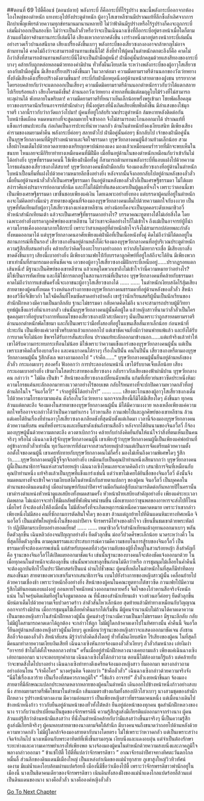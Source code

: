 ##ตอนที่ 69 ไป๋ตี้คือแซ่ (ตอนปลาย)
พลังกระบี่ ก็คือกระบี่ที่ไร้รูปร่าง
ขณะนี้พลังกระบี่ออกจากห้องโถงใหญ่ของตำหนัก แทงทะลุไปยังประตูตำหนัก ผู้อาวุโสเขาหลีซานมีปราณแท้ที่ลึกซึ้งล้ำเลิศจากการฝึกบำเพ็ญเพียรด้วยความทุกข์ทรมานมานานหลายปี ไม่ว่าฟ้าดินมีรูปร่างหรือไร้รูปร่างก็คงจะถูกกระบี่เล่มนี้ผ่าออกเป็นสองซีก ไม่ว่าจะเป็นลั่วลั่วหรือว่าจะเป็นเฉินฉางเซิงที่ถือกระบี่อยู่ตรงหน้าเมื่อใดก็ตามล้วนแต่ไม่อาจต้านทานกระบี่เล่มนี้ได้
เสียงแหวกอากาศดังขึ้น เงาร่างหนึ่งมาอยู่ตรงหน้ากระบี่เล่มนั้นอย่างรวดเร็วปานอสนีบาต
เสียงเปรี้ยงดังขึ้นเบาๆ พลังกระบี่ของเสี่ยวซงกงองอาจกล้าหาญไม่อาจต้านทานได้ คาดไม่ถึงว่าจะสามารถต้านทานเช่นนี้ได้!
สิ่งที่ทำให้ผู้คนในตำหนักตกตะลึงก็คือ คาดไม่ถึงว่าสิ่งที่สามารถต้านทานพลังกระบี่นี่ได้จะเป็นฝ่ามือคู่หนึ่ง!
ฝ่ามือคู่นั้นปกคลุมด้วยแสงสีทองของกระบี่บางๆ คล้ายกับถูกหล่อหลอมด้วยทองคำมิปาน
ทั่วทั้งผืนเงียบสงัด
ระหว่างพลังกระบี่ของผู้อาวุโสเสี่ยวซงกงกับฝ่ามือคู่นั้น มีเสียงเปรี้ยงปร้างดังขึ้นมา
ในเวลาต่อมา ความมืดยามราตรีด้านนอกของวังเว่ยหยาง ทั้งยังมีเสียงดังเปรี้ยงปร้างดังตามขึ้นมา!
กระบี่กับฝ่ามือหยุดนิ่งอยู่ด้านหน้าสายตาของฝูงชน บรรยากาศโดยรอบคล้ายกับว่าจะแตกออกเป็นเสี่ยงๆ
ความมืดมิดยามราตรีด้านนอกตำหนักราวกับว่าได้แตกสลายไปเรียบร้อยแล้ว
เสียงโครมดังขึ้น!
ด้านนอกวังเว่ยหยาง ค่ายกลที่แม้แต่ลมฤดูใบไม้ร่วงที่ไม่สามารถทะลุผ่านได้ พังทลายในพริบตา!
ความมืดยามราตรีที่หนาวเย็นเล็กน้อยพรั่งพรูเข้ามา โชยพัดเสื้อคลุมยาวของบรรดานักเรียนอาจารย์สำนักต่างๆ ที่นั่งอยู่ตรงที่นั่งเกิดเสียงพึ่บพั่บดังขึ้น มีลำแสงของไข่มุกราตรี เวลานี้ราวกับว่ากวัดแกว่งไปมา!
ผู้คนที่อยู่ใกล้บริเวณประตูตำหนัก ล้มหงายหลังติดต่อกัน ใบหน้าซีดเผือด หมดหนทางที่จะสูดลมหายใจเข้าออก จึงไม่สามารถตะโกนออกมาได้
ปราณแท้ที่แข็งแกร่งชนปะทะกัน ก่อเกิดเป็นการปะทะที่น่าหวาดกลัว
ด้านในตำหนักยังคงเงียบสนิท มีเพียงเสียงคำรามของลมยามค่ำคืน
พลังกระบี่ค่อยๆ สลายตัวไป
ฝ่ามือคู่นั้นค่อยๆ ชักกลับไป
เจ้าของฝ่ามือคู่นั้น เป็นบุรุษวัยกลางคนที่มีรูปร่างหน้าตาและจิตใจธรรมดา บุรุษวัยกลางคนผู้นี้อ้วนท้วมเล็กน้อย สวมเสื้อผ้าไหมเต็มไปด้วยลวดลายของเหรียญกษาปณ์ทองแดง มองแล้วเหมือนคนร่ำรวยที่มักจะพบเห็นในชนบท ไหนเลยจะมีกิริยาท่าทางเหมือนคนที่มีฝีมือ เมื่อยืนอยู่ด้านในของตำหนักเหมือนกับว่าเข้ากันไม่ได้อย่างยิ่ง
บุรุษที่ธรรมดาคนนี้ ใช้เพียงฝ่ามือทั้งคู่ ก็สามารถต้านทานพลังกระบี่ที่แอบแฝงไปด้วยความโกรธแค้นของเสี่ยวซงกงได้สบาย!
บุรุษวัยกลางคนชักฝ่ามือกลับ จ้องมองเสี่ยวซงกงที่อยู่ด้านในตำหนัก ใบหน้าเปื้อนยิ้มที่แฝงไปด้วยความหมายลึกซึ้งอย่างยิ่ง หลังจากนั้นจึงถอยกลับไปอยู่ด้านหลังของลั่วลั่ว
เมื่อยืนอยู่ด้านหน้าลั่วลั่วก็เป็นเศรษฐีธรรมดา ยืนอยู่ด้านหลังของลั่วลั่วก็เป็นเศรษฐีธรรมดา ไม่ได้เผยสง่าราศีแห่งปรมาจารย์ออกมาสักนิด และก็ไม่ได้มีท่าทีแสดงละครเป็นผู้ดูแลที่จงใจ
เพราะว่าตอนนี้เขาเป็นเพียงเศรษฐีธรรมดา เขาชื่นชอบเพียงแค่เงิน โดยเฉพาะอย่างยิ่งทอง
แต่บรรดาผู้คนที่อยู่ในตำหนักคงจะไม่คิดอย่างนี้แน่ๆ สายตาของผู้คนที่จ้องมองบุรุษวัยกลางคนเต็มไปด้วยความตกใจกับงงงวย
เป็นบุรุษที่ทัดเทียมกับผู้อาวุโสเสี่ยวซงกงแห่งเขาหลีซาน อย่างน้อยก็คงจะเป็นบุคคลระดับเหมาชิวอวี่หัวหน้าสำนักเทียนเต้า แล้วจะเป็นเศรษฐีที่ธรรมดาอย่างไร?
บรรดาคณะทูตทางใต้ไม่เอ่ยสิ่งใด โดยเฉพาะอย่างยิ่งบรรดาลูกศิษย์ของเขาหลีซาน ไม่ว่าเขาจะคิดอย่างไรก็ไม่เข้าใจ ถึงแม้เป็นอาจารย์ปู่ก็นำความโกรธเคืองออกมาภายใต้กระบี่ เพราะว่าสาเหตุอยู่ที่ตำหนักต้าโจวจึงไม่สามารถปล่อยพละกำลังทั้งหมดออกมาได้ แต่บุรุษวัยกลางคนอาศัยเพียงแค่ฝ่ามือที่เป็นเนื้อหนังทั้งคู่ คิดไม่ถึงว่ามิได้ตกอยู่ในสถานการณ์ที่เป็นรอง!
เสี่ยวซงกงยืนอยู่ด้านหลังโต๊ะจ้องมองบุรุษวัยกลางคนที่อยู่บริเวณประตูตำหนัก ความรู้สึกสับสนอย่างยิ่ง คล้ายกับว่าคิดเรื่องอะไรบางอย่างออก ทว่ากลับไม่อยากจะเชื่อ
มีเสียงบางสิ่งขาดดังขึ้นเบาๆ
เสียงนี้เบาอย่างยิ่ง มีเพียงกวนเฟยไป๋กับบรรดาลูกศิษย์ที่อยู่ใกล้ถึงจะได้ยิน
มีเพียงพวกเขาเท่านั้นที่สามารถมองเห็นชัดเจน เอวของผู้อาวุโสเสี่ยวซงกงมีฝักกระบี่เหน็บอยู่......ปรากฏรอยแตกเส้นหนึ่ง!
มีฐานะเป็นศิษย์ของเขาหลีซาน แล้วเหตุใดพวกเขาถึงไม่เข้าใจว่านี่ความหมายว่าอย่างไร?
มิใช่เป็นการทัดเทียม และก็มิใช่การตกอยู่ในสถานการณ์ที่เป็นรอง บุรุษวัยกลางคนที่คล้ายกับธรรมดา คาดไม่ถึงว่าการแข่งขันครั้งนี้จะเอาชนะผู้อาวุโสเสี่ยวซงกงได้
......
......
ในตำหนักเงียบสงัดไร้สุ้มเสียง สายตาของผู้คนทั้งหมด ร่วงหล่นลงร่างกายของบุรุษวัยกลางคนธรรมดาที่อยู่ด้านหลังของลั่วลั่ว
สีหน้าของสวีซื่อจีเขียวก่ำ ในใจมีคลื่นที่โหมซัดสาดอย่างบ้าคลั่ง เขารู้ว่านักเรียนสตรีผู้นั้นเป็นนักเรียนของสำนักฝึกหลวงมีความเป็นมาลึกลับ ฐานะไม่ธรรมดา กลับคาดคิดไม่ถึง นางจะสามารถปราบผู้มีวิทยายุทธ์ผู้แข็งแกร่งที่น่าเกรงกลัว เช่นนั้นบุรุษวัยกลางคนผู้นั้นคือผู้ใด แล้วหญิงสาวที่นามว่าลั่วลั่วเป็นใคร
ชุดคลุมยาวที่อยู่บนร่างกายที่ผอมโซของเสี่ยวซงกงปลิวสะบัดเบาๆ นั่นเป็นเพราะว่าถูกสายลมยามราตรีด้านนอกตำหนักพัดโชยมา และก็เป็นเพราะว่ามือทั้งสองที่อยู่ในแขนเสื้อสั่นเทาเล็กน้อย
ก่อนหน้าที่ปะทะกัน เป็นเพียงแค่เวลาชั่วพริบตาแล้วแยกออกไป แต่เขาชัดเจนยิ่งนักว่าตนพ่ายแพ้แล้ว และยังได้รับการบาดเจ็บไม่น้อย ชีพจรได้รับการสั่นสะเทือน ปราณแท้ทะลักออกมาข้างนอก......แต่แท้จริงแล้วทำให้เขาได้รับความกระทบกระเทือนไม่น้อย มิใช่เพราะว่าความแข็งแกร่งของบุรุษวัยกลางคนผู้นั้น แต่เป็นเพราะเขาคิดถึงเรื่องบางเรื่อง และคนบางคนได้รางๆ
เรื่องในปีนั้น คนในปีนั้น
เสี่ยวซงกงหรี่ตามองบุรุษวัยกลางคนผู้นั้น รู้สึกลังเล พลางถามออกไป “ เจ้าคือ......”
บุรุษวัยกลางคนผู้นั้นยืนอยู่ด้านหลังของลั่วลั่ว กระแอมเบาๆ สองครั้ง ฟังออกว่า การประลองก่อนหน้านี้ เขาได้รับบาดเจ็บเล็กน้อย
เสียงกระแอมเบาอย่างยิ่ง เข้ามาในโสตประสาทของเสี่ยวซงกง กลับราวกับเสียงของฟ้าผ่ามิปาน
บุรุษวัยกลางคน กล่าวว่า “ ไม่ผิด เป็นข้า ”
สีหน้าของเสี่ยวซงกงเปลี่ยนฉับพลัน แก้มที่เหี่ยวย่นขาวซีดประหนึ่งหิมะ ความโกรธแค้นทะลักออกมาทางแววตาอย่างไร้ขอบเขต กลับไร้หนทางที่จะปกปิดความหวาดกลัวที่อยู่ด้านลึกในใจ
“จินอวี้ลวี่!”
“ เจ้าอยู่ที่นี่ได้อย่างไร!”
......
......
เสียงตะโกนของผู้อาวุโสเสี่ยวซงกงเต็มไปด้วยความโกรธอาฆาตแค้น ดังก้องในวังเว่ยหยาง
นอกจากเสียงนี้ก็มิได้มีเสียงใดๆ ดังขึ้นมา
ทุกคนล้วนแต่ตกตะลึง จ้องมองในสายตาของบุรุษวัยกลางคนผู้นั้น มิได้มีความงงงวย หลงเหลือเพียงแค่ความตกใจหรืออาจจะกล่าวได้ว่าเป็นความยำเกรง
โก่วหานสือ กวนเฟยไป๋และลูกศิษย์ของเขาหลีซาน ล้วนแต่เคยได้ยินเรื่องที่ท่านอาวุโสเสี่ยวซงกงเกลียดชังที่สุดนับตั้งแต่เกิดมา เวลานี้จ้องมองบุรุษวัยกลางคนด้วยความสับสน
คนที่หยิ่งทระนงและเย็นชาดังเช่นถังซานสือลิ่ว หลังจากได้ยินนามของจินอวี้ลวี่ ก็จ้องมองบุรุษผู้นั้นด้วยความตกตะลึง ดวงตาเบิกกว้าง คล้ายกับกำลังคิดยืนยันให้แน่ใจว่าสิ่งที่ตนเห็นเป็นคนจริงๆ หรือไม่
เฉินฉางเซิงรู้จักบุรุษวัยกลางคนผู้นี้ เขาเพียงรู้ว่าบุรุษวัยกลางคนผู้นี้เป็นเพียงแค่พ่อบ้านที่อยู่ข้างกายลั่วลั่วเท่านั้น ทุกวันอาหารที่ส่งมาจากสวนร้อยหญ้าล้วนแต่เป็นการจัดเตรียมด้วยความตั้งอกตั้งใจของคนผู้นี้ เขาเคยทักทายกับบุรุษวัยกลางคนไม่กี่ครั้ง มองไม่เห็นถึงความพิเศษใดๆ รู้สึกว่า......บุรุษวัยกลางคนผู้นี้จู้จี้จุกจิกอย่างยิ่ง เหมือนกับเป็นคุณป้าท่านหนึ่งเสียมากกว่า
บุรุษวัยกลางคนผู้นี้เป็นเสนาธิการจินแห่งสวนร้อยหญ้า
เฉินฉางเซิงไหนเลยจะคาดคิดถึงว่า เสนาธิการจินที่เหมือนกับคุณป้าท่านหนึ่ง แท้จริงแล้วเป็นบุรุษที่แข็งแกร่งเช่นนี้
แต่ว่าเขาไม่เคยได้ยินชื่อของจินอวี้ลวี่ ดังนั้นจึงหมดหนทางที่จะเข้าใจความเงียบสงัดในตำหนักกับสายตาแปลกๆ ของผู้คน
จินอวี้ลวี่ เป็นบุคคลในตำนานของดินแดนต้าลู่
เมื่อเผ่ามนุษย์กับเผ่าปีศาจร่วมมือกันต่อสู้กับเผ่ามารติดต่อกันหลายปีในครานั้น เขาดำรงตำแหน่งหัวหน้าดูแลเสบียงทั้งหมดสามครั้ง
หัวหน้าฝ่ายเสบียงสำคัญอย่างยิ่ง เพียงแค่ระยะเวลาผิดพลาด ไม่แน่อาจจะทำให้มีผลลัพธ์ที่พังพินาศน่าขมขื่น
เมื่อเขาบอกว่าขุนพลของอาหารจะส่งไปที่ไหนเมื่อไหร่ ก็จะต้องส่งให้ถึงเมื่อนั้น ไม่มีสักครั้งที่จะเกิดเหตุการณ์เหนือความคาดหมาย
เพราะว่าเขากล่าวเพียงหนึ่งไม่มีสอง
คนที่ซักถามการตัดสินใจใดๆ ของเขา ล้วนแต่ถูกย้ายไปที่ดินแดนหิมะทางทิศเหนือ
จินอวี้ลวี่ เป็นแม่ทัพใหญ่หนึ่งในสี่ของเผ่าปีศาจ
จักรพรรดิไท่จงของต้าโจว เขียนชื่นชมเขาด้วยพระหัตถ์ว่า ปฏิบัติตามระเบียบอย่างยอดเยี่ยม!
......
......
เหมาชิวอวี่เจ้าสำนักเทียนเต้าอุทานออกมาเบาๆ พลันยืดตัวลุกขึ้น
เฉินหลิวอ๋องจนปัญญาอย่างยิ่ง ยืดตัวลุกขึ้น
ม่อ​อวี่ปวดศีรษะเล็กน้อย นวดระหว่างคิ้ว ในที่สุดก็ยืดตัวลุกขึ้น
ตามคุณธรรมและประสบการณ์ความดีความชอบในการสู้รบของจินอวี้ลวี่ เป็นธรรมดาที่จะต้องเคารพเช่นนี้ แต่สำหรับบุคคลที่ล่วงรู้ความลับของผู้ยิ่งใหญ่ในสวนร้อยหญ้า สิ่งสำคัญก็คือ ฐานะของจินอวี้ลวี่ได้เปิดเผยออกมาชัดแจ้ง เช่นนั้นฐานะของบางคนก็จะต้องชัดแจ้งออกมาด้วย ในเมื่อทุกคนในตำหนักจะต้องลุกขึ้น เช่นนั้นพวกเขาลุกขึ้นก่อนไม่ดีกว่าหรือ
การชุมนุมไม้เลื้อยในค่ำคืนนี้ จะต้องถูกบันทึกไว้ในประวัติศาสตร์เป็นแน่
ผ่านไปชั่วขณะ ผู้คนที่เหลือในตำหนักในที่สุดก็มีท่าทีตอบสนองขึ้นมา
สายตาของพวกเขาเริ่มจากเสนาธิการจิน เบนไปยังร่างกายของหญิงสาวผู้นั้น เคลื่อนย้ายไปด้วยความเชื่องช้า เพราะว่าหนักอึ้งอย่างยิ่ง
สีหน้าของผู้คนในคณะทูตทางใต้ขาวซีด กวนเฟยไป๋มีความรู้สึกไม่ยินยอมแอบแฝงอยู่ ถอนหายใจหนักหน่วงออกมาหลายครั้ง
จิตใจของโก่วหานสือจริงจังหนักแน่น ในใจครุ่นคิดเดิมทีอยู่ในจิงตูมาตลอด
ณ ที่นั่งของสำนักเทียนเต้า จวงห้วนอวี่ค่อยๆ ยืดตัวลุกขึ้น นัยน์ตาเต็มไปด้วยความเจ็บปวดรวดร้าว ลำตัวสั่นไหวเล็กน้อย สุดท้ายแล้วมีท่าทางเหมือนกับวิญญาณออกจากร่างมิปาน
เมื่อการชุมนุมไม้เลื้อยค่ำคืนแรกได้เริ่มขึ้น มีผู้คนจำนวนนับไม่ถ้วนได้คาดเดาความเป็นมาของหญิงสาวในสำนักฝึกหลวงผู้นั้น
ผู้คนต่างรู้ว่านางมีความเป็นมาไม่ธรรมดา มีฐานะลึกลับ กลับไม่มีผู้ใดสามารถคาดเดาได้ถูกต้อง
จะกล่าวให้ถูก ไม่มีผู้ใดกล้าคาดเดาไปในทิศทางนั้น
ค่ำคืนนี้ จินอวี้ลวี่ยืนอยู่ด้านหลังของหญิงสาวผู้นั้นเงียบๆ ดูเหมือนว่าฐานะของหญิงสาวจะแสดงออกมาชัดเจน
ถังซานสือลิ่วจ้องมองลั่วลั่ว สีหน้าสับสน มิรู้ว่ากำลังคิดสิ่งใดอยู่
ทั่วทั้งผืนเงียบสนิท ไร้เสียงของผู้คน
ในที่สุดก็มีคนมาทำลายความเงียบงันเสียที
เฉินฉางเซิงหันกายจ้องมองลั่วลั่วเงียบๆ
ลั่วลั่วก้มหน้าลง เอ่ยงึมงำ “อาจารย์ ข้าไม่ได้ตั้งใจหลอกลวงท่าน”
ครั้นเมื่ออยู่สำนักฝึกหลวงนางเคยถามแล้ว เพียงแค่เฉินฉางเซิงเอ่ยถามออกมา นางจะตอบทุกคำถาม
เฉินฉางเซิงไม่ได้กล่าวถาม
ตอนนี้ไม่ต้องถามก็รู้แล้ว
แต่คล้ายกับว่าจะขาดสิ่งใดไปบางอย่าง
เฉินฉางเซิงท่าทางตึงเครียดจ้องมองหญิงสาว ยิ้มออกมา พลางกล่าวถามอย่างอ่อนโยน “เจ้าคือใคร”
นางครุ่นคิด จึงตอบว่า “ข้าคือลั่วลั่ว”
เฉินฉางเซิงกล่าวด้วยความจริงจัง “นี่มิใช่เรื่องเลวร้าย เป็นเรื่องที่สมควรภาคภูมิใจ”
“ใช่แล้ว อาจารย์”
ลั่วลั่วเงยหน้าขึ้นมา จ้องมองสายตาที่มีลักษณะแปลกประหลาดหลากหลายของผู้คนในตำหนัก เดินออกไปข้างหน้าหนึ่งก้าวอย่างสงบนิ่ง
สายลมยามราตรีพัดโชยมาในตำหนัก เส้นผมตรงข้างแก้มทั้งสองปลิวไสวเบาๆ
นางสวมชุดของสำนักฝึกหลวง รูปร่างหน้าตางดงาม มีความอ่อนเยาว์ เป็นเพียงหญิงสาวที่ธรรมดาคนหนึ่ง
แต่เมื่อนางเดินไปข้างหน้าหนึ่งก้าว ราวกับยืนอยู่ด้านหน้าของทั่วทั้งใต้หล้า ยืนอยู่ต่อหน้าของทุกคน
ชุดสำนักฝึกหลวงของนาง ราวกับว่าแปรเปลี่ยนเป็นชุดของจักรพรรดินี ความรู้สึกสูงส่งมีเกียรติแผ่ออกมาจากร่างนาง
ผู้คนล้วนแต่รู้สึกว่าด้านหน้ามีแสงสว่าง
ที่นั่งในตำหนักคล้ายกับว่ามีแสงสว่างขึ้นมาจริงๆ
นี่เป็นความรู้สึกสูงส่งมีเกียรติจริงๆ
ผู้คนหลบสายตาของนางตามจิตใต้สำนึก มีบางคนจนถึงขนาดว่าถอยไปด้านหลังด้วยความหวาดกลัว ไม่มีผู้ใดกล้าจ้องมองสายตากับนางโดยตรง
ไม่ใช่เพราะว่าหวาดกลัว แต่เป็นเพราะสว่างเจิดจ้าเกินไป
นางเหมือนกับพระอาทิตย์ที่เพิ่งขึ้นยามอรุณ
เงียบนิ่งและแดงอบอุ่น แต่จำเป็นต้องรักษาระยะห่างและความเคารพยำเกรงให้เพียงพอ
นางจ้องมองผู้คนในตำหนักด้วยความสงบนิ่งและภาคภูมิใจ พลางกล่าวออกมา “ ข้าแซ่ไป๋ตี้ ไป๋ตี๋ที่แปลว่าจักรพรรดิขาว ”
อาณาจักรเผ่าปีศาจทางทิศตะวันตกไกลหมื่นลี้ ส่วนลึกของดินแดนมีเมืองใหญ่ เป็นแหล่งกำเนิดของแม่น้ำทุกสาย ภูเขาสูงใหญ่วิวทิวทัศน์งดงาม มีแม่น้ำแดงโอบล้อมผ่านแปดร้อยลี้
เมืองนี้มีชื่อว่าเมืองไป๋ตี้ เพราะว่าจักรพรรดิขาวพำนักอยู่ในเมืองนี้
นางเป็นธิดาคนเดียวของจักรพรรดิขาว
เนินดินทั้งสองฝั่งของแม่น้ำแดงไกลแปดร้อยลี้ล้วนแต่เป็นดินแดนของนาง
นางคือลั่วลั่ว
นางคือองค์หญิงลั่วลั่ว




[Go To Next Chapter]( ./71.md)